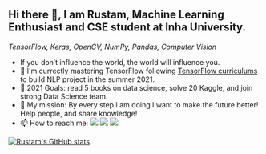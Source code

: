 ## Hi there 👋, I am Rustam, Machine Learning Enthusiast and CSE student at Inha University.
*TensorFlow, Keras, OpenCV, NumPy, Pandas, Computer Vision*

- If you don’t influence the world, the world will influence you.
- 🤖 I'm currectly mastering TensorFlow following [TensorFlow curriculums](https://www.tensorflow.org/resources/learn-ml) to build NLP project in the summer 2021.
- 🥅 2021 Goals: read <a style="text-decoration: none;" href="https://github.com/Rustam-Z/deep-learning-notes#books"> 5 books on data science</a>, solve 20 Kaggle, and join strong Data Science team.
- 🚀 My mission: By every step I am doing I want to make the future better! Help people, and share knowledge! 
- 📫 How to reach me:
<a href="https://www.linkedin.com/in/Rustam-Z"><img src="https://img.shields.io/badge/-LinkedIn-blue?style=flat-square&logo=Linkedin&logoColor=white"></a>
<a href="https://t.me/rz_zokirov"><img src="https://img.shields.io/badge/-Telegram-2CA5E0?style=flat-square&logo=telegram&logoColor=white"></a>
<a href="mailto:zokirovrustam202@gmail.com"><img src="https://img.shields.io/badge/-Gmail-c14438?style=flat-square&logo=Gmail&logoColor=white"></a>

[![Rustam's GitHub stats](https://github-readme-stats.vercel.app/api?username=Rustam-Z&count_private=true&show_icons=true&theme=tokyonight)](https://github.com/anuraghazra/github-readme-stats)

<!-- If you are reading this believe me you can achieve big results! Always remember why you have started. -->
